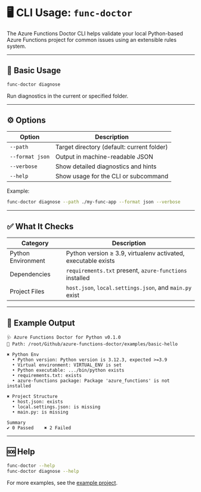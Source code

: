 # 🖥️ CLI Usage: `func-doctor`

The Azure Functions Doctor CLI helps validate your local Python-based Azure Functions project for common issues using an extensible rules system.

---

## 🚀 Basic Usage

```bash
func-doctor diagnose
```

Run diagnostics in the current or specified folder.

---

## ⚙️ Options

| Option | Description |
|--------|-------------|
| `--path` | Target directory (default: current folder) |
| `--format json` | Output in machine-readable JSON |
| `--verbose` | Show detailed diagnostics and hints |
| `--help` | Show usage for the CLI or subcommand |

Example:

```bash
func-doctor diagnose --path ./my-func-app --format json --verbose
```

---

## ✅ What It Checks

| Category | Description |
|----------|-------------|
| Python Environment | Python version ≥ 3.9, virtualenv activated, executable exists |
| Dependencies | `requirements.txt` present, `azure-functions` installed |
| Project Files | `host.json`, `local.settings.json`, and `main.py` exist |

---

## 🧪 Example Output

```
🩺 Azure Functions Doctor for Python v0.1.0
📁 Path: /root/Github/azure-functions-doctor/examples/basic-hello

✖ Python Env
  • Python version: Python version is 3.12.3, expected >=3.9
  • Virtual environment: VIRTUAL_ENV is set
  • Python executable: .../bin/python exists
  • requirements.txt: exists
  • azure-functions package: Package 'azure_functions' is not installed

✖ Project Structure
  • host.json: exists
  • local.settings.json: is missing
  • main.py: is missing

Summary
✔ 0 Passed    ✖ 2 Failed
```

---

## 🆘 Help

```bash
func-doctor --help
func-doctor diagnose --help
```

For more examples, see the [example project](../examples/basic-hello/README.md).